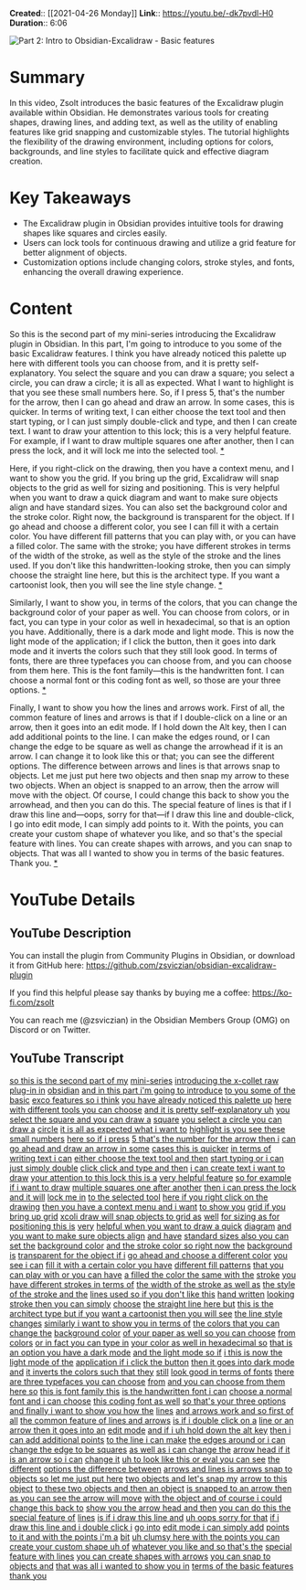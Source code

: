 **Created**:: [[2021-04-26 Monday]]
**Link**:: https://youtu.be/-dk7pvdl-H0
**Duration**:: 6:06

![Part 2: Intro to Obsidian-Excalidraw - Basic features](https://youtu.be/-dk7pvdl-H0)

# Summary
In this video, Zsolt introduces the basic features of the Excalidraw plugin available within Obsidian. He demonstrates various tools for creating shapes, drawing lines, and adding text, as well as the utility of enabling features like grid snapping and customizable styles. The tutorial highlights the flexibility of the drawing environment, including options for colors, backgrounds, and line styles to facilitate quick and effective diagram creation.

# Key Takeaways
- The Excalidraw plugin in Obsidian provides intuitive tools for drawing shapes like squares and circles easily.
- Users can lock tools for continuous drawing and utilize a grid feature for better alignment of objects.
- Customization options include changing colors, stroke styles, and fonts, enhancing the overall drawing experience.

# Content
So this is the second part of my mini-series introducing the Excalidraw plugin in Obsidian. In this part, I'm going to introduce to you some of the basic Excalidraw features. I think you have already noticed this palette up here with different tools you can choose from, and it is pretty self-explanatory. You select the square and you can draw a square; you select a circle, you can draw a circle; it is all as expected. What I want to highlight is that you see these small numbers here. So, if I press 5, that's the number for the arrow, then I can go ahead and draw an arrow. In some cases, this is quicker. In terms of writing text, I can either choose the text tool and then start typing, or I can just simply double-click and type, and then I can create text. I want to draw your attention to this lock; this is a very helpful feature. For example, if I want to draw multiple squares one after another, then I can press the lock, and it will lock me into the selected tool. [* ](https://youtu.be/-dk7pvdl-H0?t=0)

Here, if you right-click on the drawing, then you have a context menu, and I want to show you the grid. If you bring up the grid, Excalidraw will snap objects to the grid as well for sizing and positioning. This is very helpful when you want to draw a quick diagram and want to make sure objects align and have standard sizes. You can also set the background color and the stroke color. Right now, the background is transparent for the object. If I go ahead and choose a different color, you see I can fill it with a certain color. You have different fill patterns that you can play with, or you can have a filled color. The same with the stroke; you have different strokes in terms of the width of the stroke, as well as the style of the stroke and the lines used. If you don't like this handwritten-looking stroke, then you can simply choose the straight line here, but this is the architect type. If you want a cartoonist look, then you will see the line style change. [* ](https://youtu.be/-dk7pvdl-H0?t=45)

Similarly, I want to show you, in terms of the colors, that you can change the background color of your paper as well. You can choose from colors, or in fact, you can type in your color as well in hexadecimal, so that is an option you have. Additionally, there is a dark mode and light mode. This is now the light mode of the application; if I click the button, then it goes into dark mode and it inverts the colors such that they still look good. In terms of fonts, there are three typefaces you can choose from, and you can choose from them here. This is the font family—this is the handwritten font. I can choose a normal font or this coding font as well, so those are your three options. [* ](https://youtu.be/-dk7pvdl-H0?t=90)

Finally, I want to show you how the lines and arrows work. First of all, the common feature of lines and arrows is that if I double-click on a line or an arrow, then it goes into an edit mode. If I hold down the Alt key, then I can add additional points to the line. I can make the edges round, or I can change the edge to be square as well as change the arrowhead if it is an arrow. I can change it to look like this or that; you can see the different options. The difference between arrows and lines is that arrows snap to objects. Let me just put here two objects and then snap my arrow to these two objects. When an object is snapped to an arrow, then the arrow will move with the object. Of course, I could change this back to show you the arrowhead, and then you can do this. The special feature of lines is that if I draw this line and—oops, sorry for that—if I draw this line and double-click, I go into edit mode, I can simply add points to it. With the points, you can create your custom shape of whatever you like, and so that's the special feature with lines. You can create shapes with arrows, and you can snap to objects. That was all I wanted to show you in terms of the basic features. Thank you. [* ](https://youtu.be/-dk7pvdl-H0?t=180)

# YouTube Details

## YouTube Description

You can install the plugin from Community Plugins in Obsidian, or download it from GitHub here: https://github.com/zsviczian/obsidian-excalidraw-plugin

If you find this helpful please say thanks by buying me a coffee: https://ko-fi.com/zsolt

You can reach me (@zsviczian) in the Obsidian Members Group (OMG) on Discord or on Twitter.

## YouTube Transcript

[so this is the second part of my](https://youtu.be/-dk7pvdl-H0?t=0) [mini-series](https://youtu.be/-dk7pvdl-H0?t=2) [introducing the x-collet raw plug-in in](https://youtu.be/-dk7pvdl-H0?t=3) [obsidian](https://youtu.be/-dk7pvdl-H0?t=6) [and in this part i'm going to introduce](https://youtu.be/-dk7pvdl-H0?t=7) [to you some of the basic](https://youtu.be/-dk7pvdl-H0?t=10) [exco features so i think](https://youtu.be/-dk7pvdl-H0?t=11) [you have already noticed this palette up](https://youtu.be/-dk7pvdl-H0?t=15) [here with different tools you can choose](https://youtu.be/-dk7pvdl-H0?t=17) [and it is pretty self-explanatory uh](https://youtu.be/-dk7pvdl-H0?t=20) [you select the square and you can draw a](https://youtu.be/-dk7pvdl-H0?t=23) [square](https://youtu.be/-dk7pvdl-H0?t=26) [you select a circle you can draw a](https://youtu.be/-dk7pvdl-H0?t=27) [circle](https://youtu.be/-dk7pvdl-H0?t=29) [it is all as expected what i want to](https://youtu.be/-dk7pvdl-H0?t=30) [highlight is you see these small numbers](https://youtu.be/-dk7pvdl-H0?t=34) [here so if i press](https://youtu.be/-dk7pvdl-H0?t=36) [5 that's the number for the arrow then i](https://youtu.be/-dk7pvdl-H0?t=38) [can go ahead and draw an arrow in some](https://youtu.be/-dk7pvdl-H0?t=41) [cases this is quicker](https://youtu.be/-dk7pvdl-H0?t=44) [in terms of writing text i can](https://youtu.be/-dk7pvdl-H0?t=46) [either choose the text tool and then](https://youtu.be/-dk7pvdl-H0?t=49) [start typing or i can just simply double](https://youtu.be/-dk7pvdl-H0?t=53) [click click and type and then](https://youtu.be/-dk7pvdl-H0?t=58) [i can create text i want to draw](https://youtu.be/-dk7pvdl-H0?t=61) [your attention to this lock this is a](https://youtu.be/-dk7pvdl-H0?t=65) [very helpful feature](https://youtu.be/-dk7pvdl-H0?t=67) [so for example if i want to draw](https://youtu.be/-dk7pvdl-H0?t=69) [multiple squares one after another](https://youtu.be/-dk7pvdl-H0?t=72) [then i can press the lock and it will](https://youtu.be/-dk7pvdl-H0?t=76) [lock me in](https://youtu.be/-dk7pvdl-H0?t=79) [to the selected tool](https://youtu.be/-dk7pvdl-H0?t=80) [here if you right click on the drawing](https://youtu.be/-dk7pvdl-H0?t=84) [then you have a context menu and i want](https://youtu.be/-dk7pvdl-H0?t=88) [to show you](https://youtu.be/-dk7pvdl-H0?t=91) [grid if you bring up grid](https://youtu.be/-dk7pvdl-H0?t=92) [xcoli draw will snap objects to grid as](https://youtu.be/-dk7pvdl-H0?t=95) [well](https://youtu.be/-dk7pvdl-H0?t=99) [for sizing as for positioning this is](https://youtu.be/-dk7pvdl-H0?t=100) [very](https://youtu.be/-dk7pvdl-H0?t=103) [helpful when you want to draw a quick](https://youtu.be/-dk7pvdl-H0?t=104) [diagram](https://youtu.be/-dk7pvdl-H0?t=106) [and you want to make sure objects align](https://youtu.be/-dk7pvdl-H0?t=107) [and have](https://youtu.be/-dk7pvdl-H0?t=110) [standard sizes also you can set the](https://youtu.be/-dk7pvdl-H0?t=111) [background color](https://youtu.be/-dk7pvdl-H0?t=115) [and the stroke color so right now the](https://youtu.be/-dk7pvdl-H0?t=116) [background is](https://youtu.be/-dk7pvdl-H0?t=119) [transparent for the object if i](https://youtu.be/-dk7pvdl-H0?t=120) [go ahead and choose a different color](https://youtu.be/-dk7pvdl-H0?t=123) [you see i can](https://youtu.be/-dk7pvdl-H0?t=126) [fill it with a certain color you have](https://youtu.be/-dk7pvdl-H0?t=128) [different fill patterns](https://youtu.be/-dk7pvdl-H0?t=130) [that you can play with or you can have](https://youtu.be/-dk7pvdl-H0?t=132) [a filled the color the same with the](https://youtu.be/-dk7pvdl-H0?t=135) [stroke](https://youtu.be/-dk7pvdl-H0?t=139) [you have different strokes in terms of](https://youtu.be/-dk7pvdl-H0?t=140) [the width of the stroke as well as](https://youtu.be/-dk7pvdl-H0?t=144) [the style of the stroke and the](https://youtu.be/-dk7pvdl-H0?t=148) [lines used so if you don't like this](https://youtu.be/-dk7pvdl-H0?t=152) [hand written](https://youtu.be/-dk7pvdl-H0?t=155) [looking stroke then you can simply](https://youtu.be/-dk7pvdl-H0?t=157) [choose](https://youtu.be/-dk7pvdl-H0?t=160) [the straight line here but](https://youtu.be/-dk7pvdl-H0?t=160) [this is the architect type but if you](https://youtu.be/-dk7pvdl-H0?t=164) [want a cartoonist then you will see](https://youtu.be/-dk7pvdl-H0?t=167) [the line style changes](https://youtu.be/-dk7pvdl-H0?t=171) [similarly i want to show you in terms of](https://youtu.be/-dk7pvdl-H0?t=175) [the colors that you can change the](https://youtu.be/-dk7pvdl-H0?t=178) [background color](https://youtu.be/-dk7pvdl-H0?t=180) [of your paper as well so you can choose](https://youtu.be/-dk7pvdl-H0?t=181) [from colors](https://youtu.be/-dk7pvdl-H0?t=184) [or in fact you can type in](https://youtu.be/-dk7pvdl-H0?t=185) [your color as well in hexadecimal so](https://youtu.be/-dk7pvdl-H0?t=189) [that is an option you have a dark mode](https://youtu.be/-dk7pvdl-H0?t=193) [and the light mode so if](https://youtu.be/-dk7pvdl-H0?t=196) [i this is now the light mode of the](https://youtu.be/-dk7pvdl-H0?t=198) [application if i click the button](https://youtu.be/-dk7pvdl-H0?t=200) [then it goes into dark mode and](https://youtu.be/-dk7pvdl-H0?t=202) [it inverts the colors such that they](https://youtu.be/-dk7pvdl-H0?t=205) [still](https://youtu.be/-dk7pvdl-H0?t=209) [look good in terms of fonts](https://youtu.be/-dk7pvdl-H0?t=210) [there are three typefaces you can choose](https://youtu.be/-dk7pvdl-H0?t=213) [from](https://youtu.be/-dk7pvdl-H0?t=216) [and you can choose from them here so](https://youtu.be/-dk7pvdl-H0?t=217) [this is font family this](https://youtu.be/-dk7pvdl-H0?t=220) [is the handwritten font i can](https://youtu.be/-dk7pvdl-H0?t=222) [choose a normal font and i can choose](https://youtu.be/-dk7pvdl-H0?t=225) [this coding font as well](https://youtu.be/-dk7pvdl-H0?t=229) [so that's your three options](https://youtu.be/-dk7pvdl-H0?t=233) [and finally i want to show you how the](https://youtu.be/-dk7pvdl-H0?t=236) [lines](https://youtu.be/-dk7pvdl-H0?t=239) [and arrows work and so first of all](https://youtu.be/-dk7pvdl-H0?t=240) [the common feature of lines and arrows](https://youtu.be/-dk7pvdl-H0?t=244) [is if i double click on a](https://youtu.be/-dk7pvdl-H0?t=247) [line or an arrow then it goes into an](https://youtu.be/-dk7pvdl-H0?t=250) [edit mode](https://youtu.be/-dk7pvdl-H0?t=253) [and if i uh hold down the alt key](https://youtu.be/-dk7pvdl-H0?t=254) [then i can add additional points](https://youtu.be/-dk7pvdl-H0?t=257) [to the line i can make](https://youtu.be/-dk7pvdl-H0?t=260) [the edges around or i can](https://youtu.be/-dk7pvdl-H0?t=264) [change the edge to be squares](https://youtu.be/-dk7pvdl-H0?t=267) [as well as i can change the](https://youtu.be/-dk7pvdl-H0?t=270) [arrow head if it is an arrow so i can](https://youtu.be/-dk7pvdl-H0?t=274) [change it](https://youtu.be/-dk7pvdl-H0?t=277) [uh to look like this or eval you can see](https://youtu.be/-dk7pvdl-H0?t=278) [the different](https://youtu.be/-dk7pvdl-H0?t=281) [options the difference between](https://youtu.be/-dk7pvdl-H0?t=282) [arrows and lines is arrows snap to](https://youtu.be/-dk7pvdl-H0?t=285) [objects so let me just put here](https://youtu.be/-dk7pvdl-H0?t=289) [two objects and let's snap my](https://youtu.be/-dk7pvdl-H0?t=291) [arrow to this object](https://youtu.be/-dk7pvdl-H0?t=294) [to these two objects and then an object](https://youtu.be/-dk7pvdl-H0?t=297) [is snapped to an arrow then](https://youtu.be/-dk7pvdl-H0?t=301) [as you can see the arrow will move](https://youtu.be/-dk7pvdl-H0?t=305) [with the object and of course i could](https://youtu.be/-dk7pvdl-H0?t=308) [change this back to](https://youtu.be/-dk7pvdl-H0?t=310) [show you the arrow head and then](https://youtu.be/-dk7pvdl-H0?t=312) [you can do this the special feature of](https://youtu.be/-dk7pvdl-H0?t=315) [lines](https://youtu.be/-dk7pvdl-H0?t=318) [is if i draw this line and](https://youtu.be/-dk7pvdl-H0?t=318) [uh oops sorry for that](https://youtu.be/-dk7pvdl-H0?t=322) [if i draw this line and i double click i](https://youtu.be/-dk7pvdl-H0?t=326) [go into](https://youtu.be/-dk7pvdl-H0?t=329) [edit mode i can simply add](https://youtu.be/-dk7pvdl-H0?t=330) [points to it and with the points i'm a](https://youtu.be/-dk7pvdl-H0?t=336) [bit](https://youtu.be/-dk7pvdl-H0?t=340) [uh clumsy here with the points you can](https://youtu.be/-dk7pvdl-H0?t=341) [create your custom shape uh of](https://youtu.be/-dk7pvdl-H0?t=344) [whatever you like and so that's the](https://youtu.be/-dk7pvdl-H0?t=348) [special feature with lines](https://youtu.be/-dk7pvdl-H0?t=351) [you can create shapes with arrows](https://youtu.be/-dk7pvdl-H0?t=353) [you can snap to objects and](https://youtu.be/-dk7pvdl-H0?t=356) [that was all i wanted to show you in](https://youtu.be/-dk7pvdl-H0?t=360) [terms of the basic features](https://youtu.be/-dk7pvdl-H0?t=362) [thank you](https://youtu.be/-dk7pvdl-H0?t=364) 

